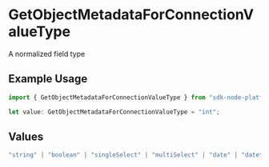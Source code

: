 # GetObjectMetadataForConnectionValueType

A normalized field type

## Example Usage

```typescript
import { GetObjectMetadataForConnectionValueType } from "sdk-node-platform/models/operations";

let value: GetObjectMetadataForConnectionValueType = "int";
```

## Values

```typescript
"string" | "boolean" | "singleSelect" | "multiSelect" | "date" | "datetime" | "int" | "float" | "other"
```